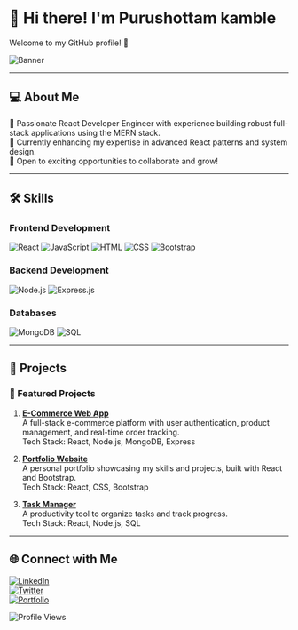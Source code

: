 # 👋 Hi there! I'm Purushottam kamble 
Welcome to my GitHub profile! 🚀

![Banner](https://via.placeholder.com/1200x300.png?text=Welcome+to+my+GitHub+Profile) <!-- Replace with your own banner image URL -->

---

## 💻 About Me  
🎯 Passionate React Developer Engineer with experience building robust full-stack applications using the MERN stack.  
🌱 Currently enhancing my expertise in advanced React patterns and system design.  
💼 Open to exciting opportunities to collaborate and grow!

---

## 🛠️ Skills  

### Frontend Development  
![React](https://img.shields.io/badge/-React-61DAFB?logo=react&logoColor=white&style=for-the-badge) ![JavaScript](https://img.shields.io/badge/-JavaScript-F7DF1E?logo=javascript&logoColor=black&style=for-the-badge) ![HTML](https://img.shields.io/badge/-HTML5-E34F26?logo=html5&logoColor=white&style=for-the-badge) ![CSS](https://img.shields.io/badge/-CSS3-1572B6?logo=css3&logoColor=white&style=for-the-badge) ![Bootstrap](https://img.shields.io/badge/-Bootstrap-7952B3?logo=bootstrap&logoColor=white&style=for-the-badge)




### Backend Development  
![Node.js](https://img.shields.io/badge/-Node.js-339933?logo=node.js&logoColor=white&style=for-the-badge) ![Express.js](https://img.shields.io/badge/-Express.js-000000?logo=express&logoColor=white&style=for-the-badge)


### Databases  
![MongoDB](https://img.shields.io/badge/-MongoDB-47A248?logo=mongodb&logoColor=white&style=for-the-badge) ![SQL](https://img.shields.io/badge/-SQL-4479A1?logo=sql&logoColor=white&style=for-the-badge)


---

## 📂 Projects  

### 🌟 Featured Projects  
1. **[E-Commerce Web App](#)**  
   A full-stack e-commerce platform with user authentication, product management, and real-time order tracking.  
   Tech Stack: React, Node.js, MongoDB, Express  

2. **[Portfolio Website](#)**  
   A personal portfolio showcasing my skills and projects, built with React and Bootstrap.  
   Tech Stack: React, CSS, Bootstrap  

3. **[Task Manager](#)**  
   A productivity tool to organize tasks and track progress.  
   Tech Stack: React, Node.js, SQL  

---

## 🌐 Connect with Me  

[![LinkedIn](https://img.shields.io/badge/-LinkedIn-0A66C2?logo=linkedin&logoColor=white&style=for-the-badge)](https://linkedin.com/in/your-profile)  
[![Twitter](https://img.shields.io/badge/-Twitter-1DA1F2?logo=twitter&logoColor=white&style=for-the-badge)](https://twitter.com/your-profile)  
[![Portfolio](https://img.shields.io/badge/-Portfolio-FF5722?style=for-the-badge)](https://yourportfolio.com)


![Profile Views](https://komarev.com/ghpvc/?username=your-username&color=blue&style=flat-square)



